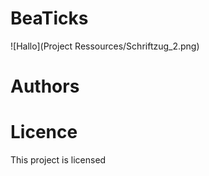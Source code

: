 # BeaTicks
![Hallo](Project Ressources/Schriftzug_2.png)

# Authors

# Licence
This project is licensed
